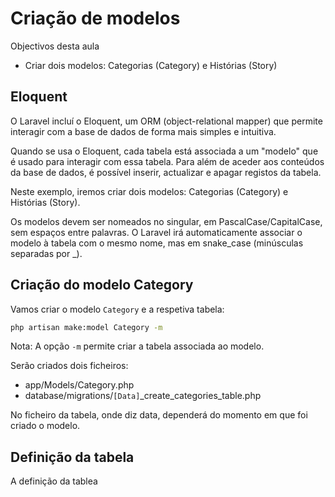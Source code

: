 # Criação de modelos 

Objectivos desta aula

- Criar dois modelos: Categorias (Category) e Histórias (Story)

## Eloquent

O Laravel incluí o Eloquent, um ORM (object-relational mapper) que permite interagir com a base de dados de forma mais simples e intuitiva.

Quando se usa o Eloquent, cada tabela está associada a um "modelo" que é usado para interagir com essa tabela. Para além de aceder aos conteúdos da base de dados, é possível inserir, actualizar e apagar registos da tabela.

Neste exemplo, iremos criar dois modelos: Categorias (Category) e Histórias (Story).

Os modelos devem ser nomeados no singular, em PascalCase/CapitalCase, sem espaços entre palavras. O Laravel irá automaticamente associar o modelo à tabela com o mesmo nome, mas em snake_case (minúsculas separadas por _).

## Criação do modelo Category

Vamos criar o modelo ```Category``` e a respetiva tabela:

```bash
php artisan make:model Category -m
```

Nota: A opção `-m` permite criar a tabela associada ao modelo.

Serão criados dois ficheiros:

- app/Models/Category.php
- database/migrations/`[Data]`_create_categories_table.php

No ficheiro da tabela, onde diz data, dependerá do momento em que foi criado o modelo.

## Definição da tabela

A definição da tablea



